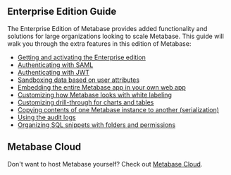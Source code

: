 ## Enterprise Edition Guide

The Enterprise Edition of Metabase provides added functionality and solutions for large organizations looking to scale Metabase. This guide will walk you through the extra features in this edition of Metabase:

* [Getting and activating the Enterprise edition](activating-the-enterprise-edition.md)
* [Authenticating with SAML](authenticating-with-saml.md)
* [Authenticating with JWT](authenticating-with-jwt.md)
* [Sandboxing data based on user attributes](data-sandboxes.md)
* [Embedding the entire Metabase app in your own web app](full-app-embedding.md)
* [Customizing how Metabase looks with white labeling](whitelabeling.md)
* [Customizing drill-through for charts and tables](customizing-drill-through.md)
* [Copying contents of one Metabase instance to another (serialization)](serialization.md)
* [Using the audit logs](audit.md)
* [Organizing SQL snippets with folders and permissions](sql-snippets.md)

## Metabase Cloud

Don't want to host Metabase yourself? Check out [Metabase Cloud](https://www.metabase.com/start/hosted/index.html).